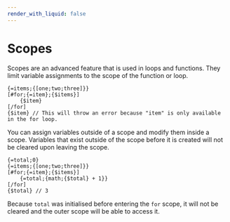 ```yaml
---
render_with_liquid: false
---
```


# Scopes

Scopes are an advanced feature that is used in loops and functions. They limit variable assignments to the scope of the function or loop.

```
{=items;{[one;two;three]}}
[#for;{=item};{$items}]
	{$item}
[/for]
{$item} // This will throw an error because "item" is only available in the for loop.
```

You can assign variables outside of a scope and modify them inside a scope. Variables that exist outside of the scope before it is created will not be cleared upon leaving the scope.

```
{=total;0}
{=items;{[one;two;three]}}
[#for;{=item};{$items}]
	{=total;{math;{$total} + 1}}
[/for]
{$total} // 3
```

Because `total` was initialised before entering the `for` scope, it will not be cleared and the outer scope will be able to access it.

